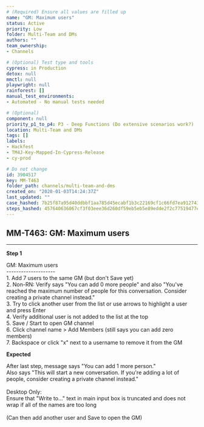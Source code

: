 ```yaml
---
# (Required) Ensure all values are filled up
name: "GM: Maximum users"
status: Active
priority: Low
folder: Multi-Team and DMs
authors: ""
team_ownership: 
- Channels

# (Optional) Test type and tools
cypress: in Production
detox: null
mmctl: null
playwright: null
rainforest: []
manual_test_environments: 
- Automated - No manual tests needed

# (Optional)
component: null
priority_p1_to_p4: P3 - Deep Functions (Do extensive scenarios work?)
location: Multi-Team and DMs
tags: []
labels: 
- Hackfest
- TM4J-Key-Mapped-In-Cypress-Release
- cy-prod

# Do not change
id: 3904517
key: MM-T463
folder_path: channels/multi-team-and-dms
created_on: "2020-01-03T14:24:37Z"
last_updated: ""
case_hashed: 7b25f87a95d40ddbbf1aa785d45ecabf1b3c22169cf1c66fd7ea91274307672b28dc93cd3da034fbd51e9f1c83360b04
steps_hashed: 457640636067cf3f03eee36d260df59eb5eb5e89edde2f2c77519477ec36cf4e1639b63dd899c89ea6e291c5be10b383
---
```


## MM-T463: GM: Maximum users

---

**Step 1**

GM: Maximum users\
\--------------------\
1\. Add 7 users to the same GM (but don't Save yet)\
2\. Non-RN: Verify says "You can add 0 more people" and also "You've reached the maximum number of people for this conversation. Consider creating a private channel instead."\
3\. Try to click another user from the list or use arrows to highlight a user and press Enter\
4\. Verify additional user is not added to the list at the top\
5\. Save / Start to open GM channel\
6\. Click channel name > Add Members (still says you can add zero members)\
7\. Backspace or click "x" next to a username to remove it from the GM

**Expected**

After last step, message says "You can add 1 more person."\
Also says "This will start a new conversation. If you're adding a lot of people, consider creating a private channel instead."\
\
Desktop Only:\
Ensure that "Write to..." text in main input box is truncated and does not wrap if all of the names are too long\
\
(Can then add another user and Save to open the GM)
